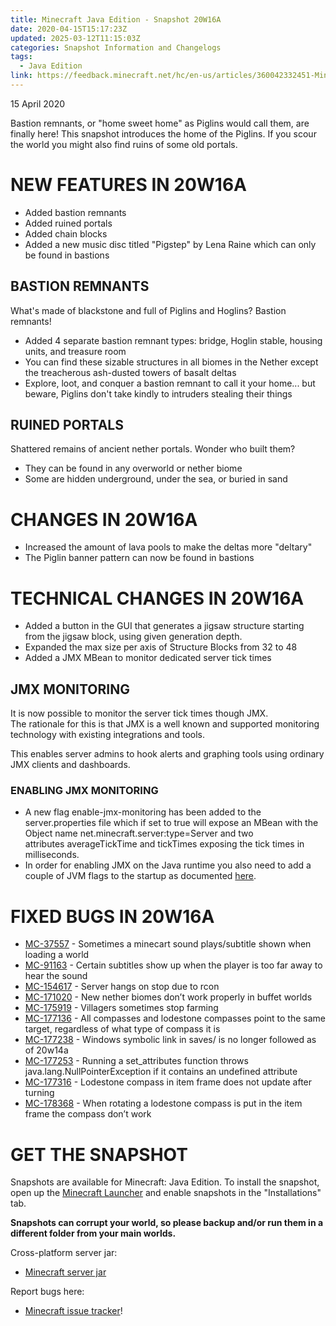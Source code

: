 ```yaml
---
title: Minecraft Java Edition - Snapshot 20W16A
date: 2020-04-15T15:17:23Z
updated: 2025-03-12T11:15:03Z
categories: Snapshot Information and Changelogs
tags:
  - Java Edition
link: https://feedback.minecraft.net/hc/en-us/articles/360042332451-Minecraft-Java-Edition-Snapshot-20W16A
---
```


15 April 2020

Bastion remnants, or "home sweet home" as Piglins would call them, are finally here! This snapshot introduces the home of the Piglins. If you scour the world you might also find ruins of some old portals.

# NEW FEATURES IN 20W16A

- Added bastion remnants
- Added ruined portals
- Added chain blocks
- Added a new music disc titled "Pigstep" by Lena Raine which can only be found in bastions

## BASTION REMNANTS

What's made of blackstone and full of Piglins and Hoglins? Bastion remnants!

- ​Added 4 separate bastion remnant types: bridge, Hoglin stable, housing units, and treasure room
- You can find these sizable structures in all biomes in the Nether except the treacherous ash-dusted towers of basalt deltas
- Explore, loot, and conquer a bastion remnant to call it your home... but beware, Piglins don't take kindly to intruders stealing their things

## RUINED PORTALS

Shattered remains of ancient nether portals. Wonder who built them?​

- They can be found in any overworld or nether biome
- Some are hidden underground, under the sea, or buried in sand

# CHANGES IN 20W16A

- Increased the amount of lava pools to make the deltas more "deltary"
- The Piglin banner pattern can now be found in bastions

# TECHNICAL CHANGES IN 20W16A

- Added a button in the GUI that generates a jigsaw structure starting from the jigsaw block, using given generation depth.
- Expanded the max size per axis of Structure Blocks from 32 to 48
- Added a JMX MBean to monitor dedicated server tick times

## JMX MONITORING

It is now possible to monitor the server tick times though JMX.  
The rationale for this is that JMX is a well known and supported monitoring technology with existing integrations and tools.

This enables server admins to hook alerts and graphing tools using ordinary JMX clients and dashboards.

### ENABLING JMX MONITORING

- A new flag enable-jmx-monitoring has been added to the server.properties file which if set to true will expose an MBean with the Object name net.minecraft.server:type=Server and two attributes averageTickTime and tickTimes exposing the tick times in milliseconds.
- In order for enabling JMX on the Java runtime you also need to add a couple of JVM flags to the startup as documented [here](https://docs.oracle.com/javase/8/docs/technotes/guides/management/agent.html).

# FIXED BUGS IN 20W16A

- [MC-37557](https://bugs.mojang.com/browse/MC-37557) - Sometimes a minecart sound plays/subtitle shown when loading a world
- [MC-91163](https://bugs.mojang.com/browse/MC-91163) - Certain subtitles show up when the player is too far away to hear the sound
- [MC-154617](https://bugs.mojang.com/browse/MC-154617) - Server hangs on stop due to rcon
- [MC-171020](https://bugs.mojang.com/browse/MC-171020) - New nether biomes don’t work properly in buffet worlds
- [MC-175919](https://bugs.mojang.com/browse/MC-175919) - Villagers sometimes stop farming
- [MC-177136](https://bugs.mojang.com/browse/MC-177136) - All compasses and lodestone compasses point to the same target, regardless of what type of compass it is
- [MC-177238](https://bugs.mojang.com/browse/MC-177238) - Windows symbolic link in saves/ is no longer followed as of 20w14a
- [MC-177253](https://bugs.mojang.com/browse/MC-177253) - Running a set_attributes function throws java.lang.NullPointerException if it contains an undefined attribute
- [MC-177316](https://bugs.mojang.com/browse/MC-177316) - Lodestone compass in item frame does not update after turning
- [MC-178368](https://bugs.mojang.com/browse/MC-178368) - When rotating a lodestone compass is put in the item frame the compass don’t work

# GET THE SNAPSHOT

Snapshots are available for Minecraft: Java Edition. To install the snapshot, open up the [Minecraft Launcher](https://www.minecraft.net/download.html) and enable snapshots in the "Installations" tab.

**Snapshots can corrupt your world, so please backup and/or run them in a different folder from your main worlds.**

Cross-platform server jar:

- [Minecraft server jar](https://launcher.mojang.com/v1/objects/754bbd654d8e6bd90cd7a1464a9e68a0624505dd/server.jar)

Report bugs here:

- [Minecraft issue tracker](https://bugs.mojang.com/browse/MC)!
